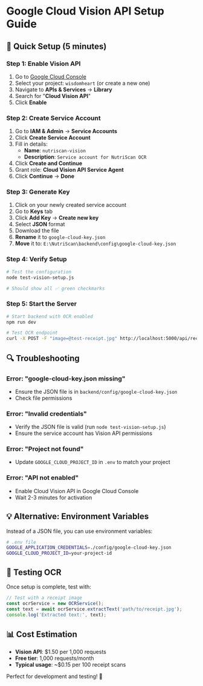 # Google Cloud Vision API Setup Guide

## 🚀 Quick Setup (5 minutes)

### Step 1: Enable Vision API

1. Go to [Google Cloud Console](https://console.cloud.google.com/)
2. Select your project: `wisdomheart` (or create a new one)
3. Navigate to **APIs & Services** → **Library**
4. Search for "**Cloud Vision API**"
5. Click **Enable**

### Step 2: Create Service Account

1. Go to **IAM & Admin** → **Service Accounts**
2. Click **Create Service Account**
3. Fill in details:
   - **Name**: `nutriscan-vision`
   - **Description**: `Service account for NutriScan OCR`
4. Click **Create and Continue**
5. Grant role: **Cloud Vision API Service Agent**
6. Click **Continue** → **Done**

### Step 3: Generate Key

1. Click on your newly created service account
2. Go to **Keys** tab
3. Click **Add Key** → **Create new key**
4. Select **JSON** format
5. Download the file
6. **Rename** it to `google-cloud-key.json`
7. **Move** it to: `E:\NutriScan\backend\config\google-cloud-key.json`

### Step 4: Verify Setup

```bash
# Test the configuration
node test-vision-setup.js

# Should show all ✅ green checkmarks
```

### Step 5: Start the Server

```bash
# Start backend with OCR enabled
npm run dev

# Test OCR endpoint
curl -X POST -F "image=@test-receipt.jpg" http://localhost:5000/api/receipt/ocr-test
```

## 🔍 Troubleshooting

### Error: "google-cloud-key.json missing"
- Ensure the JSON file is in `backend/config/google-cloud-key.json`
- Check file permissions

### Error: "Invalid credentials"
- Verify the JSON file is valid (run `node test-vision-setup.js`)
- Ensure the service account has Vision API permissions

### Error: "Project not found"
- Update `GOOGLE_CLOUD_PROJECT_ID` in `.env` to match your project

### Error: "API not enabled"
- Enable Cloud Vision API in Google Cloud Console
- Wait 2-3 minutes for activation

## 💡 Alternative: Environment Variables

Instead of a JSON file, you can use environment variables:

```bash
# .env file
GOOGLE_APPLICATION_CREDENTIALS=./config/google-cloud-key.json
GOOGLE_CLOUD_PROJECT_ID=your-project-id
```

## 🎯 Testing OCR

Once setup is complete, test with:

```javascript
// Test with a receipt image
const ocrService = new OCRService();
const text = await ocrService.extractText('path/to/receipt.jpg');
console.log('Extracted text:', text);
```

## 📊 Cost Estimation

- **Vision API**: $1.50 per 1,000 requests
- **Free tier**: 1,000 requests/month
- **Typical usage**: ~$0.15 per 100 receipt scans

Perfect for development and testing! 🎉